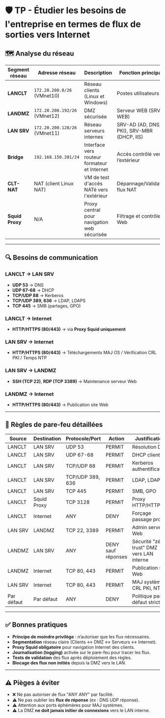 # 🛡️ TP - Étudier les besoins de l'entreprise en termes de flux de sorties vers Internet
## 🗺️ Analyse du réseau

| Segment réseau  | Adresse réseau                | Description                                  | Fonction principale                        |
| --------------- | ----------------------------- | -------------------------------------------- | ------------------------------------------ |
| **LANCLT**      | `172.20.200.0/26` (VMnet10)   | Réseau clients (Linux et Windows)            | Postes utilisateurs                        |
| **LANDMZ**      | `172.20.200.192/26` (VMnet12) | DMZ sécurisée                                | Serveur WEB (SRV-WEB)                      |
| **LAN SRV**     | `172.20.200.128/26` (VMnet11) | Réseau serveurs internes                     | SRV-AD (AD, DNS, PKI), SRV-MBR (DHCP, IIS) |
| **Bridge**      | `192.168.150.201/24`          | Interface vers routeur formateur et Internet | Accès contrôlé vers l’extérieur            |
| **CLT-NAT**     | NAT (client Linux NAT)        | VM de test d'accès NATé vers l'extérieur     | Dépannage/Validation flux NAT              |
| **Squid Proxy** | N/A                           | Proxy central pour navigation web sécurisée  | Filtrage et contrôle Web                   |

---

## 🔍 Besoins de communication

### **LANCLT → LAN SRV**

- **UDP 53** → DNS
- **UDP 67-68** → DHCP
- **TCP/UDP 88** → Kerberos
- **TCP/UDP 389, 636** → LDAP, LDAPS
- **TCP 445** → SMB (partages, GPO)

### **LANCLT → Internet**

- **HTTP/HTTPS (80/443)** → via **Proxy Squid uniquement**

### **LAN SRV → Internet**

- **HTTP/HTTPS (80/443)** → Téléchargements MAJ OS / Vérification CRL PKI / Temps NTP

### **LAN SRV → LANDMZ**

- **SSH (TCP 22)**, **RDP (TCP 3389)** → Maintenance serveur Web

### **LANDMZ → Internet**

- **HTTP/HTTPS (80/443)** → Publication site Web

---

## 🔐 Règles de pare-feu détaillées

| Source | Destination | Protocole/Port | Action | Justification |
|--------|-------------|----------------|--------|---------------|
| LANCLT | LAN SRV | UDP 53 | PERMIT | Résolution DNS |
| LANCLT | LAN SRV | UDP 67-68 | PERMIT | DHCP client |
| LANCLT | LAN SRV | TCP/UDP 88 | PERMIT | Kerberos authentification |
| LANCLT | LAN SRV | TCP/UDP 389, 636 | PERMIT | LDAP, LDAPS |
| LANCLT | LAN SRV | TCP 445 | PERMIT | SMB, GPO |
| LANCLT | Squid Proxy | TCP 3128 | PERMIT | Proxy HTTP/HTTPS |
| LANCLT | Internet | ANY | DENY | Forçage passage proxy |
| LAN SRV | LANDMZ | TCP 22, 3389 | PERMIT | Admin serveur Web |
| LANDMZ | LAN SRV | ANY | DENY sauf réponses | Sécurité "zéro trust" DMZ vers LAN interne |
| LANDMZ | Internet | TCP 80, 443 | PERMIT | Publication site Web |
| LAN SRV | Internet | TCP 80, 443 | PERMIT | MAJ systèmes, CRL PKI, NTP |
| Par défaut | Par défaut | ANY | DENY | Politique par défaut stricte |

---

## ✅ Bonnes pratiques

- **Principe de moindre privilège** : n’autoriser que les flux nécessaires.
- **Segmentation** réseau claire (Clients ↔ DMZ ↔ Serveurs ↔ Internet).
- **Proxy Squid obligatoire** pour navigation Internet des clients.
- **Journalisation (logging)** activée sur le pare-feu pour tracer les flux.
- **Tests de validation** des flux après déploiement des règles.
- **Blocage des flux non initiés** depuis la DMZ vers le LAN.

---

## ⚠️ Pièges à éviter

- ❌ Ne pas autoriser de flux "ANY ANY" par facilité.
- ⚠️ Ne pas oublier les **flux de réponse** (ex : DNS UDP réponse).
- ⚠️ Attention aux ports éphémères pour MAJ systèmes.
- ⚠️ La DMZ **ne doit jamais initier de connexions** vers le LAN interne.


